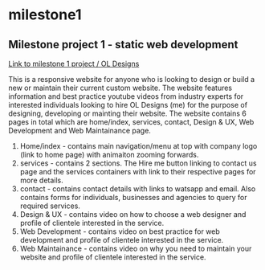 # milestone1
## Milestone project 1 - static web development


<a href="https://ocyrus47.github.io/milestone1/" target="_blank"> Link to milestone 1 project / OL Designs </a>

This is a responsive website for anyone who is looking to design or build a new or maintain their current custom website. The website features information and best practice youtube videos from industry experts for interested individuals looking to hire OL Designs (me) for the purpose of designing, developing or mainting their website. The website contains 6 pages in total which are home/index, services, contact, Design & UX, Web Development and Web Maintainance page. 

<ol>
    <li>
    Home/index - contains main navigation/menu at top with company logo (link to home page) with animaiton zooming forwards.
    </li>
    <li>
    services - contains 2 sections. The Hire me button linking to contact us page and the services containers with link to their respective pages for more details.
    </li>
    <li>
    contact - contains contact details with links to watsapp and email. Also contains forms for individuals, businesses and agencies to query for required services.
    </li>
    <li>
    Design & UX - contains video on how to choose a web designer and profile of clientele interested in the service.
    </li>
    <li>
    Web Development  - contains video on best practice for web development and profile of clientele interested in the service.
    </li>
    <li>
    Web Maintainance - contains video on why you need to maintain your website and profile of clientele interested in the service.
    </li>
</ol>








